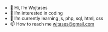 
- 👋 Hi, I’m Wojtases
- 👀 I’m interested in coding
- 🌱 I’m currently learning js, php, sql, html, css
- 📫 How to reach me wjtases@gmail.com <br>
<!---
W0jtases/W0jtases is a ✨ special ✨ repository because its `README.md` (this file) appears on your GitHub profile.
You can click the Preview link to take a look at your changes.
--->
